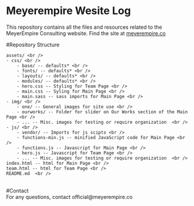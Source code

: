 # Meyerempire Wesite Log
This repository contains all the files and resources related to the MeyerEmpire Consulting website.
Find the site at [meyerempire.co](https://meyerempire.co)

#Repository Structure <br />
```
assets/ <br />
- css/ <br />
    - base/ -- defaults* <br />
    - fonts/ -- defaults* <br />
    - layouts/ -- defaults* <br />
    - modules/ -- defaults* <br />
    - hero.css -- Styling for Team Page <br />
    - main.css -- Syling for Main Page <br />
    - main.sass -- sass imports for Main Page <br />
- img/ <br />
    - one/ -- General images for site use <br />
    - ourworks/ -- Folder for slider on Our Works section of the Main Page <br />
    - ... -- Misc. images for testing or require organization  <br />
- js/ <br />
    - vendor/ -- Imports for js scipts <br />
    - functions-min.js -- minified JavaScript code for Main Page <br />
    - functions.js -- Javascript for Main Page <br />
    - hero.js -- Javascript for Team Page <br />
    - ... -- Misc. images for testing or require organization  <br />
index.html -- html for Main Page <br />
team.html -- html for Team Page <br />
README.md  <br />
```
 <br />
#Contact <br />
For any questions, contact official@meyerempire.co  <br />
